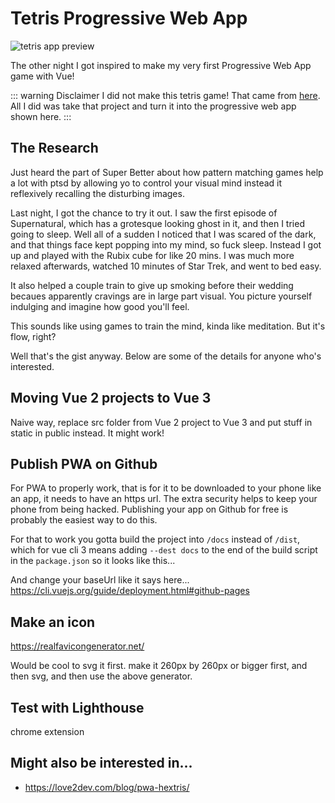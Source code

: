 # Tetris Progressive Web App

![tetris app preview](/imgs/tetris-preview.png)

The other night I got inspired to make my very first Progressive Web App game with Vue!

::: warning Disclaimer
I did not make this tetris game! That came from [here](http://binaryify.github.io/vue-tetris/). All I did was take that project and turn it into the progressive web app shown here.
:::


## The Research

Just heard the part of Super Better about how pattern matching games help a lot with ptsd by allowing yo to control your visual mind instead it reflexively recalling the disturbing images.

Last night, I got the chance to try it out. I saw the first episode of Supernatural, which has a grotesque looking ghost in it, and then I tried going to sleep. Well all of a sudden I noticed that I was scared of the dark, and that things face kept popping into my mind, so fuck sleep. Instead I got up and played with the Rubix cube for like 20 mins. I was much more relaxed afterwards, watched 10 minutes of Star Trek, and went to bed easy.

It also helped a couple train to give up smoking before their wedding becaues apparently cravings are in large part visual. You picture yourself indulging and imagine how good you'll feel.

This sounds like using games to train the mind, kinda like meditation. But it's flow, right?

Well that's the gist anyway. Below are some of the details for anyone who's interested.

## Moving Vue 2 projects to Vue 3

Naive way, replace src folder from Vue 2 project to Vue 3 and put stuff in static in public instead. It might work!

## Publish PWA on Github

For PWA to properly work, that is for it to be downloaded to your phone like an app, it needs to have an https url. The extra security helps to keep your phone from being hacked. Publishing your app on Github for free is probably the easiest way to do this.

For that to work you gotta build the project into `/docs` instead of `/dist`, which for vue cli 3 means adding `--dest docs` to the end of the build script in the `package.json` so it looks like this...

And change your baseUrl like it says here...
https://cli.vuejs.org/guide/deployment.html#github-pages

## Make an icon

https://realfavicongenerator.net/

Would be cool to svg it first. make it 260px by 260px or bigger first, and then svg, and then use the above generator.

## Test with Lighthouse

chrome extension

## Might also be interested in...

- https://love2dev.com/blog/pwa-hextris/
